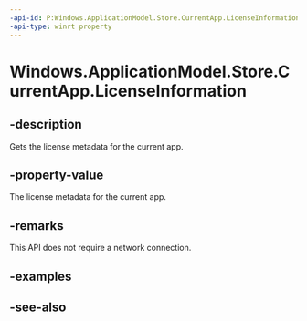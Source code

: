 ```yaml
---
-api-id: P:Windows.ApplicationModel.Store.CurrentApp.LicenseInformation
-api-type: winrt property
---
```


<!-- Property syntax
public Windows.ApplicationModel.Store.LicenseInformation LicenseInformation { get; }
-->

# Windows.ApplicationModel.Store.CurrentApp.LicenseInformation

## -description
Gets the license metadata for the current app.

## -property-value
The license metadata for the current app.

## -remarks
This API does not require a network connection.

## -examples

## -see-also
